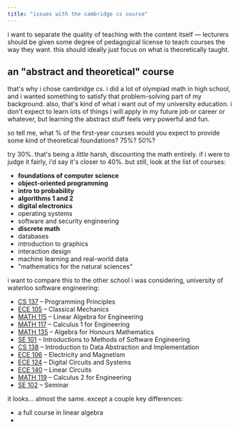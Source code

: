 ```yaml
---
title: "issues with the cambridge cs course"
---
```


i want to separate the quality of teaching with the content itself — lecturers should be given some degree of pedagogical license to teach courses the way they want. this should ideally just focus on what is theoretically taught.

## an "abstract and theoretical" course

that's why i chose cambridge cs. i did a lot of olympiad math in high school, and i wanted something to satisfy that problem-solving part of my background. also, that's kind of what i want out of my university education. i don't expect to learn lots of things i will apply in my future job or career or whatever, but learning the abstract stuff feels very powerful and fun.

so tell me, what % of the first-year courses would you expect to provide some kind of theoretical foundations? 75%? 50%? 

try 30%. that's being a *little* harsh, discounting the math entirely. if i were to judge it fairly, i'd say it's closer to 40%. but still, look at the list of courses:

 - **foundations of computer science**
 - **object-oriented programming**
 - **intro to probability**
 - **algorithms 1 and 2**
 - **digital electronics**
 - operating systems 
 - software and security engineering
 - **discrete math**
 - databases
 - introduction to graphics
 - interaction design
 - machine learning and real-world data
 - "mathematics for the natural sciences"

i want to compare this to the other school i was considering, university of waterloo software engineering:

-   [CS 137](https://ugradcalendar.uwaterloo.ca/courses/CS/137) – Programming Principles
-   [ECE 105](https://ugradcalendar.uwaterloo.ca/courses/ECE/105) – Classical Mechanics
-   [MATH 115](https://ugradcalendar.uwaterloo.ca/courses/MATH/115) – Linear Algebra for Engineering
-   [MATH 117](https://ugradcalendar.uwaterloo.ca/courses/MATH/117) – Calculus 1 for Engineering
-   [MATH 135](https://ugradcalendar.uwaterloo.ca/courses/MATH/135) – Algebra for Honours Mathematics
-   [SE 101](https://ugradcalendar.uwaterloo.ca/courses/SE/101) – Introductions to Methods of Software Engineering
-  [CS 138](https://ugradcalendar.uwaterloo.ca/courses/CS/138) – Introduction to Data Abstraction and Implementation
-   [ECE 106](https://ugradcalendar.uwaterloo.ca/courses/ECE/106) – Electricity and Magnetism
-   [ECE 124](https://ugradcalendar.uwaterloo.ca/courses/ECE/124) – Digital Circuits and Systems
-   [ECE 140](https://ugradcalendar.uwaterloo.ca/courses/ECE/140) – Linear Circuits
-   [MATH 119](https://ugradcalendar.uwaterloo.ca/courses/MATH/119) – Calculus 2 for Engineering
-   [SE 102](https://ugradcalendar.uwaterloo.ca/courses/SE/102) – Seminar

it looks... almost the same. except a couple key differences:

 - a full course in linear algebra
 - 